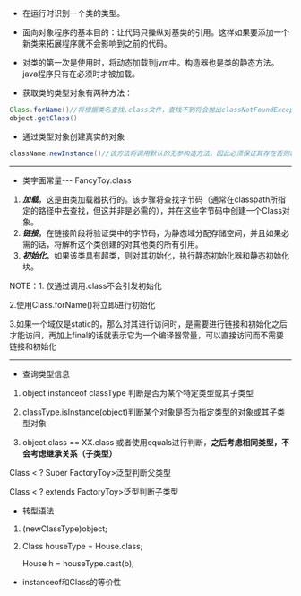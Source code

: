 * 在运行时识别一个类的类型。

* 面向对象程序的基本目的：让代码只操纵对基类的引用。这样如果要添加一个新类来拓展程序就不会影响到之前的代码。

* 对类的第一次是使用时，将动态加载到jvm中。构造器也是类的静态方法。java程序只有在必须时才被加载。

* 获取类的类型对象有两种方法：

```java
Class.forName()//将根据类名查找.class文件，查找不到将会抛出classNotFoundException
object.getClass()
```

* 通过类型对象创建真实的对象

```java
className.newInstance()//该方法将调用默认的无参构造方法，因此必须保证其存在否则将抛出IllegalAccessException
```

---

* 类字面常量--- FancyToy.class

1. ***加载***，这是由类加载器执行的。该步骤将查找字节码（通常在classpath所指定的路径中去查找，但这并非是必需的），并在这些字节码中创建一个Class对象。
2. ***链接***，在链接阶段将验证类中的字节码，为静态域分配存储空间，并且如果必需的话，将解析这个类创建的对其他类的所有引用。
3. ***初始化***，如果该类具有超类，则对其初始化，执行静态初始化器和静态初始化块。

NOTE：1. 仅通过调用.class不会引发初始化 

2.使用Class.forName()将立即进行初始化

3.如果一个域仅是static的，那么对其进行访问时，是需要进行链接和初始化之后才能访问，再加上final的话就表示它为一个编译器常量，可以直接访问而不需要链接和初始化

---

* 查询类型信息

1. object instanceof classType 判断是否为某个特定类型或其子类型

2. classType.isInstance(object)判断某个对象是否为指定类型的对象或其子类型对象
3. object.class == XX.class 或者使用equals进行判断，**之后考虑相同类型，不会考虑继承关系（子类型）**

Class < ? Super FactoryToy>泛型判断父类型

Class < ? extends FactoryToy>泛型判断子类型

* 转型语法

1. (newClassType)object;

2. Class<House> houseType = House.class;

   House h = houseType.cast(b);

* instanceof和Class的等价性

